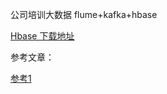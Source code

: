 公司培训大数据 flume+kafka+hbase  

[Hbase 下载地址](http://archive.apache.org/dist/hbase/)

参考文章：  

[参考1](https://blog.csdn.net/qq_16829555/article/details/50514650)
